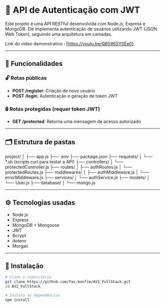 # 🔐 API de Autenticação com JWT

Este projeto é uma API RESTful desenvolvida com Node.js, Express e MongoDB. Ele implementa autenticação de usuários utilizando JWT (JSON Web Token), seguindo uma arquitetura em camadas.

Link do video demonstrativo : [https://youtu.be/QB596SY0Ee0]

---

## 📌 Funcionalidades

### 🔓 Rotas públicas

- **POST /register**: Criação de novo usuário
- **POST /login**: Autenticação e geração de token JWT

### 🔒 Rotas protegidas (requer token JWT)

- **GET /protected**: Retorna uma mensagem de acesso autorizado

---

## 🗂️ Estrutura de pastas

project/ 
│ 
├── app.js 
├── .env 
├── package.json 
├── requests/ 
│ └── *.sh (scripts curl para testar a API) 
├── controllers/ 
│ └── protectedController.js 
├── routes/ 
│ ├── authRoutes.js 
│ └── protectedRoutes.js 
├── middlewares/ 
│ ├── authMiddleware.js 
│ └── errorMiddleware.js 
├── services/ 
│ └── authService.js 
├── models/ 
│ └── User.js 
├── database/ 
│ └── mongo.js 



---

## ⚙️ Tecnologias usadas

- Node.js
- Express
- MongoDB + Mongoose
- JWT
- Bcrypt
- dotenv
- Morgan

---

## 🔧 Instalação

```bash
# Clone o repositório
git clone https://github.com/Yas-bonfim/AV2_FullStack.git
cd AV2_FullStack

# Instale as dependências
npm install
